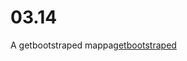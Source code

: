 # 03.14
A getbootstraped mappa[getbootstraped](https://github.com/KuhzWilliam/03.14/tree/main/getbootstraped)
